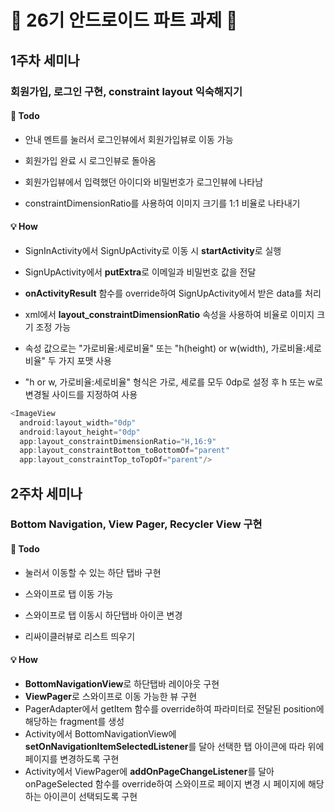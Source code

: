 # 🦖 26기 안드로이드 파트 과제 🦖

## 1주차 세미나

### 회원가입, 로그인 구현, constraint layout 익숙해지기

#### 📌 Todo

  - 안내 멘트를 눌러서 로그인뷰에서 회원가입뷰로 이동 가능
  - 회원가입 완료 시 로그인뷰로 돌아옴
  - 회원가입뷰에서 입력했던 아이디와 비밀번호가 로그인뷰에 나타남

  - constraintDimensionRatio를 사용하여 이미지 크기를 1:1 비율로 나타내기

#### 💡 How

- SignInActivity에서 SignUpActivity로 이동 시 **startActivity**로 실행
- SignUpActivity에서 **putExtra**로 이메일과 비밀번호 값을 전달
- **onActivityResult** 함수를 override하여 SignUpActivity에서 받은 data를 처리

- xml에서 **layout_constraintDimensionRatio** 속성을 사용하여 비율로 이미지 크기 조정 가능
- 속성 값으로는 "가로비율:세로비율" 또는 "h(height) or w(width), 가로비율:세로비율" 두 가지 포맷 사용
- "h or w, 가로비율:세로비율" 형식은 가로, 세로를 모두 0dp로 설정 후 h 또는 w로 변경될 사이드를 지정하여 사용
```kotlin
<ImageView 
  android:layout_width="0dp"
  android:layout_height="0dp"
  app:layout_constraintDimensionRatio="H,16:9"
  app:layout_constraintBottom_toBottomOf="parent"
  app:layout_constraintTop_toTopOf="parent"/>
```


## 2주차 세미나

### Bottom Navigation, View Pager, Recycler View 구현

#### 📌 Todo

- 눌러서 이동할 수 있는 하단 탭바 구현 
- 스와이프로 탭 이동 가능
- 스와이프로 탭 이동시 하단탭바 아이콘 변경

- 리싸이클러뷰로 리스트 띄우기

#### 💡 How

- **BottomNavigationView**로 하단탭바 레이아웃 구현
- **ViewPager**로 스와이프로 이동 가능한 뷰 구현
- PagerAdapter에서 getItem 함수를 override하여 파라미터로 전달된 position에 해당하는 fragment를 생성
- Activity에서 BottomNavigationView에 **setOnNavigationItemSelectedListener**를 달아 선택한 탭 아이콘에 따라 위에 페이지를 변경하도록 구현
- Activity에서 ViewPager에 **addOnPageChangeListener**를 달아 onPageSelected 함수를 override하여 스와이프로 페이지 변경 시 페이지에 해당하는 아이콘이 선택되도록 구현 
